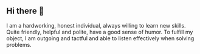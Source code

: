 ## Hi there 👋

I am a hardworking, honest individual, always willing to learn new skills. Quite friendly, helpful and polite, have a good sense of humor. 
To fulfill my object, I am outgoing and tactful and able to listen effectively when solving problems.


